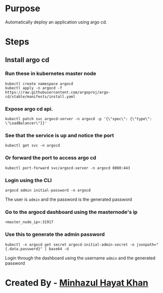 # Purpose
Automatically deploy an application using argo cd.

# Steps
## Install argo cd
### Run these in kubernetes master node
```
kubectl create namespace argocd
kubectl apply -n argocd -f https://raw.githubusercontent.com/argoproj/argo-cd/stable/manifests/install.yaml
```

### Expose argo cd api. 
```
kubectl patch svc argocd-server -n argocd -p '{\"spec\": {\"type\": \"LoadBalancer\"}}'
```

### See that the service is up and notice the port
```
kubectl get svc -n argocd
```
<!-- `kubectl port-forward svc/argocd-server -n argocd 3005:443` -->


### Or forward the port to access argo cd
```
kubectl port-forward svc/argocd-server -n argocd 8080:443
```

### Login using the CLI
```
argocd admin initial-password -n argocd
```

The user is `admin` and the password is the generated password

### Go to the argocd dashboard using the masternode's ip
`<master_node_ip>:31917`


### Use this to generate the admin password
`kubectl -n argocd get secret argocd-initial-admin-secret -o jsonpath="{.data.password}" | base64 -d`

Login through the dashboard using the username `admin` and the generated password


#
# Created By - [Minhazul Hayat Khan](https://github.com/minhaz1217)
